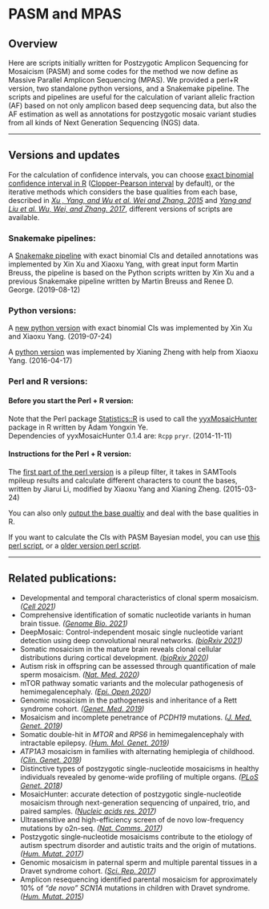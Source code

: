 # PASM and MPAS

## Overview
Here are scripts initially written for Postzygotic Amplicon Sequencing for Mosaicism (PASM) and some codes for the method we now define as Massive Parallel Amplicon Sequencing (MPAS). We provided a perl+R version, two standalone python versions, and a Snakemake pipeline. The scripts and pipelines are useful for the calculation of variant allelic fraction (AF) based on not only amplicon based deep sequencing data, but also the AF estimation as well as annotations for postzygotic mosaic variant studies from all kinds of Next Generation Sequencing (NGS) data.

--------------
## Versions and updates
For the calculation of confidence intervals, you can choose [exact binomial confidence interval in R](https://www.rdocumentation.org/packages/stats/versions/3.6.2/topics/binom.test) ([Clopper-Pearson interval](https://en.wikipedia.org/wiki/Binomial_proportion_confidence_interval) by default), or the iterative methods which considers the base qualities from each base, described in <i>[Xu , Yang, and Wu et al. Wei and Zhang. 2015](https://doi.org/10.1002/humu.22819)</i> and <i>[Yang and Liu et al. Wu, Wei, and Zhang. 2017](https://doi.org/10.1038/s41598-017-15814-7)</i>, different versions of scripts are available.

### Snakemake pipelines:

A [Snakemake pipeline](https://github.com/shishenyxx/PASM/tree/master/Snakemake_pipeline) with exact binomial CIs and detailed annotations was implemented by Xin Xu and Xiaoxu Yang, with great input form Martin Breuss, the pipeline is based on the Python scripts written by Xin Xu and a previous Snakemake pipeline written by Martin Breuss and Renee D. George. (2019-08-12)



### Python versions:

A [new python version](https://github.com/shishenyxx/PASM/tree/master/2019-09-25-new-python-MAF-binom-calculator) with exact binomial CIs was implemented by Xin Xu and Xiaoxu Yang. (2019-07-24)


A [python version](https://github.com/shishenyxx/PASM/blob/master/CI_calculator.py) was implemented by Xianing Zheng with help from Xiaoxu Yang. (2016-04-17)


### Perl and R versions:
 #### Before you start the Perl + R version:
Note that the Perl package [Statistics::R](https://metacpan.org/pod/Statistics::R) is used to call the [yyxMosaicHunter](https://github.com/Yyx2626/yyxMosaicHunter) package in R written by Adam Yongxin Ye.
<br/>Dependencies of yyxMosaicHunter 0.1.4 are: `Rcpp`
`pryr`. (2014-11-11)

 #### Instructions for the Perl + R version:
The [first part of the perl version](https://github.com/shishenyxx/PASM/blob/master/get_ref_alt_baseQ_corrected_calculate_only_2016_12_03.pl) is a pileup filter, it takes in SAMTools mpileup results and calculate different characters to count the bases, written by Jiarui Li, modified by Xiaoxu Yang and Xianing Zheng. (2015-03-24)

You can also only [output the base qualtiy](https://github.com/shishenyxx/PASM/blob/master/get_ref_alt_baseQ_corrected_2016_12_03_output_basequality.pl) and deal with the base qualities in R. 


If you want to calculate the CIs with PASM Bayesian model, you can use [this perl script](https://github.com/shishenyxx/PASM/blob/master/get_ref_alt_baseQ_corrected_2016_12_03.pl), or a [older version perl script](https://github.com/shishenyxx/PASM/blob/master/old_get_ref_alt_baseQ_corrected_2016_07_14.pl). 


--------------



## Related publications:
* Developmental and temporal characteristics of clonal sperm mosaicism. <i>([Cell 2021](http://www.doi.org/10.1016/j.cell.2021.07.024 ))</i>
* Comprehensive identification of somatic nucleotide variants in human brain tissue. <i>([Genome Bio. 2021](https://genomebiology.biomedcentral.com/articles/10.1186/s13059-021-02285-3))</i>
* DeepMosaic: Control-independent mosaic single nucleotide variant detection using deep convolutional neural networks. <i>([bioRxiv 2021](https://www.biorxiv.org/content/10.1101/2020.11.14.382473v2.full))</i>
* Somatic mosaicism in the mature brain reveals clonal cellular distributions during cortical development. <i>([bioRxiv 2020](https://www.biorxiv.org/content/10.1101/2020.08.10.244814v1.full))</i>
* Autism risk in offspring can be assessed through quantification of male sperm mosaicism. <i>([Nat. Med. 2020](https://doi.org/10.1038/s41591-019-0711-0))</i>
* mTOR pathway somatic variants and the molecular pathogenesis of hemimegalencephaly. <i>([Epi. Open 2020](https://doi.org/10.1002/epi4.12377))</i>
* Genomic mosaicism in the pathogenesis and inheritance of a Rett syndrome cohort. <i>([Genet. Med. 2019](https://doi.org/10.1038/s41436-018-0348-2))</i>
* Mosaicism and incomplete penetrance of <i>PCDH19</i> mutations. <i>([J. Med. Genet. 2019](http://dx.doi.org/10.1136/jmedgenet-2017-105235))</i>
* Somatic double-hit in <i>MTOR</i> and <i>RPS6</i> in hemimegalencephaly with intractable epilepsy. <i>([Hum. Mol. Genet. 2019](https://doi.org/10.1093/hmg/ddz194))</i>
* <i>ATP1A3</i> mosaicism in families with alternating hemiplegia of childhood. <i>([Clin. Genet. 2019](https://doi.org/10.1111/cge.13539))</i>
* Distinctive types of postzygotic single-nucleotide mosaicisms in healthy individuals revealed by genome-wide profiling of multiple organs. <i>([PLoS Genet. 2018](https://doi.org/10.1371/journal.pgen.1007395))</i>
* MosaicHunter: accurate detection of postzygotic single-nucleotide mosaicism through next-generation sequencing of unpaired, trio, and paired samples. <i>([Nucleic acids res. 2017](https://doi.org/10.1093/nar/gkx024))</i>
* Ultrasensitive and high-efficiency screen of de novo low-frequency mutations by o2n-seq. <i>([Nat. Comms. 2017](https://doi.org/10.1038/ncomms15335))</i>
* Postzygotic single‐nucleotide mosaicisms contribute to the etiology of autism spectrum disorder and autistic traits and the origin of mutations. <i>([Hum. Mutat. 2017](https://doi.org/10.1002/humu.23255))</i>
* Genomic mosaicism in paternal sperm and multiple parental tissues in a Dravet syndrome cohort. <i>([Sci. Rep. 2017](https://doi.org/10.1038/s41598-017-15814-7))</i>
* Amplicon resequencing identified parental mosaicism for approximately 10% of <i>“de novo” SCN1A</i> mutations in children with Dravet syndrome. <i>([Hum. Mutat. 2015](https://doi.org/10.1002/humu.22819))</i>
